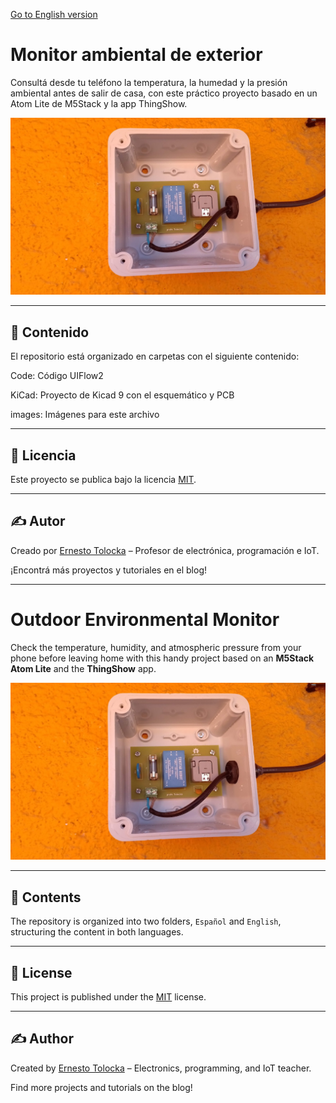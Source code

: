 [Go to English version](#english-version)

# Monitor ambiental de exterior

Consultá desde tu teléfono la temperatura, la humedad y la presión ambiental antes de salir de casa, con este práctico proyecto basado en un Atom Lite de M5Stack y la app ThingShow.

![Outdoor monitor with Atom Lite](/images/monitor1.jpg)

---

## 📂 Contenido

El repositorio está organizado en carpetas con el siguiente contenido:

Code: Código UIFlow2

KiCad: Proyecto de Kicad 9 con el esquemático y PCB

images: Imágenes para este archivo

---

## 📜 Licencia

Este proyecto se publica bajo la licencia [MIT](LICENSE).

---

## ✍️ Autor

Creado por [Ernesto Tolocka](https://www.profetolocka.com.ar) – Profesor de electrónica, programación e IoT.

¡Encontrá más proyectos y tutoriales en el blog!

---

# Outdoor Environmental Monitor

Check the temperature, humidity, and atmospheric pressure from your phone before leaving home with this handy project based on an **M5Stack Atom Lite** and the **ThingShow** app.

![Outdoor monitor with Atom Lite](/images/monitor1.jpg)

---

## 📂 Contents

The repository is organized into two folders, `Español` and `English`, structuring the content in both languages. 

---

## 📜 License

This project is published under the [MIT](LICENSE) license.

---

## ✍️ Author

Created by [Ernesto Tolocka](https://www.profetolocka.com.ar) – Electronics, programming, and IoT teacher.

Find more projects and tutorials on the blog!

